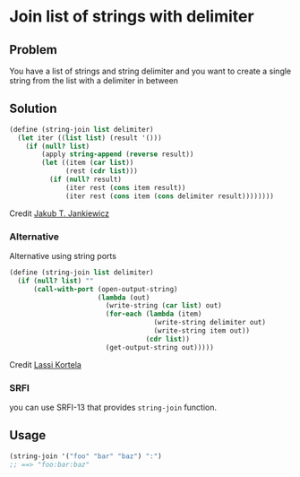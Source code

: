 # Join list of strings with delimiter

## Problem
You have a list of strings and string delimiter and you want to create a single string from the list with a delimiter in between

## Solution
```scheme
(define (string-join list delimiter)
  (let iter ((list list) (result '()))
    (if (null? list)
        (apply string-append (reverse result))
        (let ((item (car list))
              (rest (cdr list)))
          (if (null? result)
              (iter rest (cons item result))
              (iter rest (cons item (cons delimiter result))))))))
```

Credit [Jakub T. Jankiewicz](https://jcubic.pl/me)

### Alternative
Alternative using string ports
```scheme
(define (string-join list delimiter)
  (if (null? list) ""
      (call-with-port (open-output-string)
                      (lambda (out)
                        (write-string (car list) out)
                        (for-each (lambda (item)
                                    (write-string delimiter out)
                                    (write-string item out))
                                  (cdr list))
                        (get-output-string out)))))
```
Credit [Lassi Kortela](https://github.com/lassik)

### SRFI
you can use SRFI-13 that provides `string-join` function.

## Usage
```scheme
(string-join '("foo" "bar" "baz") ":")
;; ==> "foo:bar:baz"
```
